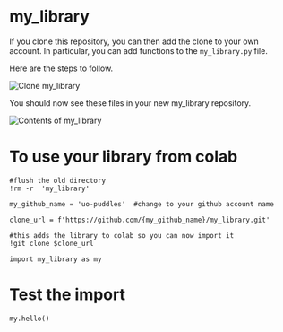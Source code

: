 # my_library
If you clone this repository, you can then add the clone to your own account. In particular, you can add functions to the `my_library.py` file.

Here are the steps to follow.

![Clone my_library](https://www.dropbox.com/s/gi13x121zsj9kcz/Screenshot%202020-05-06%2013.30.06.png?raw=1)

You should now see these files in your new my_library repository.

![Contents of my_library](https://www.dropbox.com/s/hv1r07tn0itizr4/Screenshot%202020-05-06%2013.36.18.png?raw=1)


# To use your library from colab

```
#flush the old directory
!rm -r  'my_library'

my_github_name = 'uo-puddles'  #change to your github account name

clone_url = f'https://github.com/{my_github_name}/my_library.git'

#this adds the library to colab so you can now import it
!git clone $clone_url

import my_library as my
```

# Test the import

`my.hello()`
